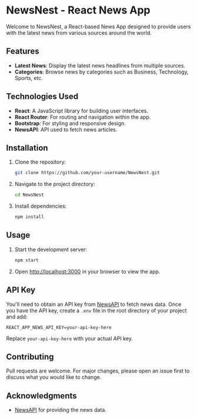 # NewsNest - React News App

Welcome to NewsNest, a React-based News App designed to provide users with the latest news from various sources around the world.

## Features

- **Latest News**: Display the latest news headlines from multiple sources.
- **Categories**: Browse news by categories such as Business, Technology, Sports, etc.

## Technologies Used

- **React**: A JavaScript library for building user interfaces.
- **React Router**: For routing and navigation within the app.
- **Bootstrap**: For styling and responsive design.
- **NewsAPI**: API used to fetch news articles.

## Installation

1. Clone the repository:

   ```bash
   git clone https://github.com/your-username/NewsNest.git
   ```

2. Navigate to the project directory:

   ```bash
   cd NewsNest
   ```

3. Install dependencies:

   ```bash
   npm install
   ```

## Usage

1. Start the development server:

   ```bash
   npm start
   ```

2. Open [http://localhost:3000](http://localhost:3000) in your browser to view the app.

## API Key

You'll need to obtain an API key from [NewsAPI](https://newsapi.org/) to fetch news data. Once you have the API key, create a `.env` file in the root directory of your project and add:

```
REACT_APP_NEWS_API_KEY=your-api-key-here
```

Replace `your-api-key-here` with your actual API key.

## Contributing

Pull requests are welcome. For major changes, please open an issue first to discuss what you would like to change.

## Acknowledgments

- [NewsAPI](https://newsapi.org/) for providing the news data.
